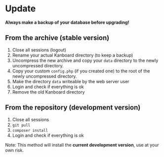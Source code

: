 Update
======

**Always make a backup of your database before upgrading!**

From the archive (stable version)
---------------------------------

1. Close all sessions (logout)
2. Rename your actual Kanboard directory (to keep a backup)
3. Uncompress the new archive and copy your `data` directory to the newly uncompressed directory.
4. Copy your custom `config.php` (if you created one) to the root of the newly uncompressed directory.
5. Make the directory `data` writeable by the web server user
6. Login and check if everything is ok
7. Remove the old Kanboard directory


From the repository (development version)
-----------------------------------------

1. Close all sessions
2. `git pull`
3. `composer install`
3. Login and check if everything is ok

Note: This method will install the **current development version**, use at your own risk.
